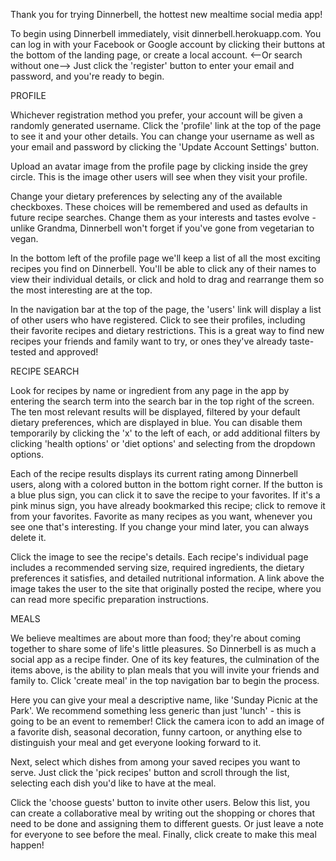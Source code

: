 Thank you for trying Dinnerbell, the hottest new mealtime social media app!

To begin using Dinnerbell immediately, visit dinnerbell.herokuapp.com.  You can log in with your Facebook or Google account by clicking their buttons at the bottom of the landing page, or create a local account.  <--Or search without one-->  Just click the 'register' button to enter your email and password, and you're ready to begin.


PROFILE

Whichever registration method you prefer, your account will be given a randomly generated username.  Click the 'profile' link at the top of the page to see it and your other details.  You can change your username as well as your email and password by clicking the 'Update Account Settings' button.

Upload an avatar image from the profile page by clicking inside the grey circle.  This is the image other users will see when they visit your profile. 

Change your dietary preferences by selecting any of the available checkboxes.  These choices will be remembered and used as defaults in future recipe searches.  Change them as your interests and tastes evolve - unlike Grandma, Dinnerbell won't forget if you've gone from vegetarian to vegan.

In the bottom left of the profile page we'll keep a list of all the most exciting recipes you find on Dinnerbell.  You'll be able to click any of their names to view their individual details, or click and hold to drag and rearrange them so the most interesting are at the top. 

In the navigation bar at the top of the page, the 'users' link will display a list of other users who have registered.  Click to see their profiles, including their favorite recipes and dietary restrictions.  This is a great way to find new recipes your friends and family want to try, or ones they've already taste-tested and approved!


RECIPE SEARCH

Look for recipes by name or ingredient from any page in the app by entering the search term into the search bar in the top right of the screen.  The ten most relevant results will be displayed, filtered by your default dietary preferences, which are displayed in blue.  You can disable them temporarily by clicking the 'x' to the left of each, or add additional filters by clicking 'health options' or 'diet options' and selecting from the dropdown options.

Each of the recipe results displays its current rating among Dinnerbell users, along with a colored button in the bottom right corner.  If the button is a blue plus sign, you can click it to save the recipe to your favorites.  If it's a pink minus sign, you have already bookmarked this recipe; click to remove it from your favorites.  Favorite as many recipes as you want, whenever you see one that's interesting.  If you change your mind later, you can always delete it.  

Click the image to see the recipe's details.  Each recipe's individual page includes a recommended serving size, required ingredients, the dietary preferences it satisfies, and detailed nutritional information. A link above the image takes the user to the site that originally posted the recipe, where you can read more specific preparation instructions.


MEALS

We believe mealtimes are about more than food; they're about coming together to share some of life's little pleasures.  So Dinnerbell is as much a social app as a recipe finder.  One of its key features, the culmination of the items above, is the ability to plan meals that you will invite your friends and family to.  Click 'create meal' in the top navigation bar to begin the process.

Here you can give your meal a descriptive name, like 'Sunday Picnic at the Park'.  We recommend something less generic than just 'lunch' - this is going to be an event to remember!  Click the camera icon to add an image of a favorite dish, seasonal decoration, funny cartoon, or anything else to distinguish your meal and get everyone looking forward to it.  

Next, select which dishes from among your saved recipes you want to serve.  Just click the 'pick recipes' button and scroll through the list, selecting each dish you'd like to have at the meal.  

Click the 'choose guests' button to invite other users.  Below this list, you can create a collaborative meal by writing out the shopping or chores that need to be done and assigning them to different guests.  Or just leave a note for everyone to see before the meal.  Finally, click create to make this meal happen!